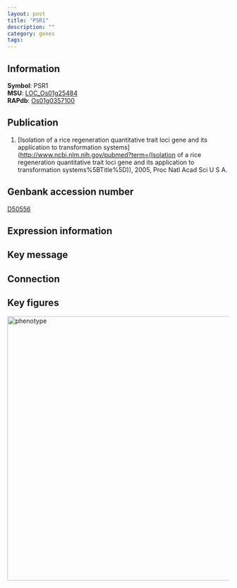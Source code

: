 ```yaml
---
layout: post
title: "PSR1"
description: ""
category: genes
tags: 
---
```


## Information
__Symbol__: PSR1  
__MSU__: [LOC_Os01g25484](http://rice.plantbiology.msu.edu/cgi-bin/ORF_infopage.cgi?orf=LOC_Os01g25484)  
__RAPdb__: [Os01g0357100](http://rapdb.dna.affrc.go.jp/viewer/gbrowse_details/irgsp1?name=Os01g0357100)  

## Publication
1. [Isolation of a rice regeneration quantitative trait loci gene and its application to transformation systems](http://www.ncbi.nlm.nih.gov/pubmed?term=(Isolation of a rice regeneration quantitative trait loci gene and its application to transformation systems%5BTitle%5D)), 2005, Proc Natl Acad Sci U S A.

## Genbank accession number
[D50556](http://www.ncbi.nlm.nih.gov/nuccore/D50556)

## Expression information

## Key message

## Connection

## Key figures
<img src="http://ricencode.github.io/images/PSR1.pheno.png" alt="phenotype"  style="width: 600px;"/>



